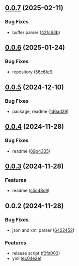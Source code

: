 ## [0.0.7](https://github.com/cmmvio/cmmv-normalizer/compare/v0.0.6...v0.0.7) (2025-02-11)


### Bug Fixes

* buffer parser ([421c63b](https://github.com/cmmvio/cmmv-normalizer/commit/421c63b7f1ddc78a5e52df62e443d93a2ae85f5b))



## [0.0.6](https://github.com/cmmvio/cmmv-normalizer/compare/v0.0.5...v0.0.6) (2025-01-24)


### Bug Fixes

* repository ([56c6fef](https://github.com/cmmvio/cmmv-normalizer/commit/56c6fef89e4bf59b0905b95c5e44935d274280d3))



## [0.0.5](https://github.com/cmmvio/cmmv-normalizer/compare/v0.0.4...v0.0.5) (2024-12-10)


### Bug Fixes

* package, readme ([1d6ad29](https://github.com/cmmvio/cmmv-normalizer/commit/1d6ad295665323f01f7b5b8a6c119e20db018047))



## [0.0.4](https://github.com/cmmvio/cmmv-normalizer/compare/v0.0.3...v0.0.4) (2024-11-28)


### Bug Fixes

* readme ([09b4335](https://github.com/cmmvio/cmmv-normalizer/commit/09b4335823e10df19bf3cd065fbb30d986d24d3d))



## [0.0.3](https://github.com/cmmvio/cmmv-normalizer/compare/v0.0.2...v0.0.3) (2024-11-28)


### Features

* readme ([c5c48c9](https://github.com/cmmvio/cmmv-normalizer/commit/c5c48c9a686d1422b15114fcd15d9163c9a4fff2))



## 0.0.2 (2024-11-28)


### Bug Fixes

* json and xml parser ([6422452](https://github.com/cmmvio/cmmv-normalizer/commit/6422452125343449a1f88c8a4504d5fa9de6c3d3))


### Features

* relaese script ([f3fd003](https://github.com/cmmvio/cmmv-normalizer/commit/f3fd00358a42625babaa41b3733b3d8904a08900))
* yml ([ec04e2e](https://github.com/cmmvio/cmmv-normalizer/commit/ec04e2ed8e3d7a9345eb9d63c51975d2fd9841a5))



